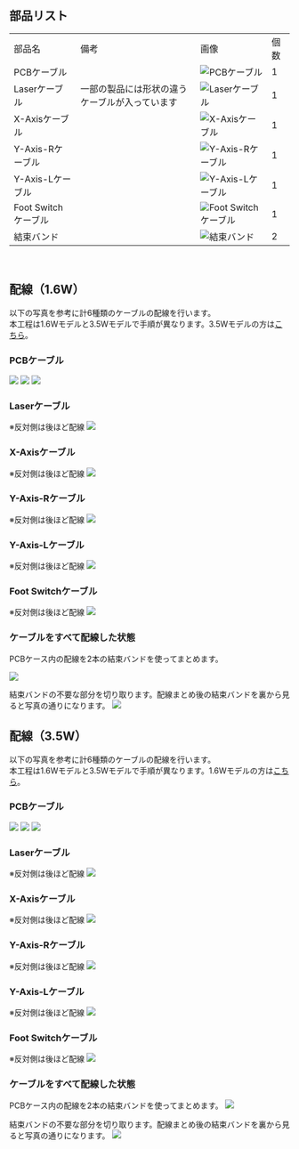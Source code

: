 ## 部品リスト
<table class="packing-list">
<tbody>
<tr>
<td>部品名</td>
<td>備考</td>
<td class="packing-img">画像</td>
<td>個数</td>
</tr>
<tr>
<td>PCBケーブル</td>
<td></td>
<td><img src="./images/06/p6-9.jpg" alt="PCBケーブル"></td>
<td>1</td>
</tr>
<tr>
<td>Laserケーブル</td>
<td>一部の製品には形状の違うケーブルが入っています</td>
<td><img src="./images/06/p6-10.jpg" alt="Laserケーブル"></td>
<td>1</td>
</tr>
<tr>
<td>X-Axisケーブル</td>
<td></td>
<td><img src="./images/06/p6-11.jpg" alt="X-Axisケーブル"></td>
<td>1</td>
</tr>
<tr>
<td>Y-Axis-Rケーブル</td>
<td></td>
<td><img src="./images/06/p6-12.jpg" alt="Y-Axis-Rケーブル"></td>
<td>1</td>
</tr>
<tr>
<td>Y-Axis-Lケーブル</td>
<td></td>
<td><img src="./images/06/p6-13.jpg" alt="Y-Axis-Lケーブル"></td>
<td>1</td>
</tr>
<tr>
<td>Foot Switchケーブル</td>
<td></td>
<td><img src="./images/06/p6-14.jpg" alt="Foot Switchケーブル"></td>
<td>1</td>
</tr>
<tr>
<td>結束バンド</td>
<td></td>
<td><img src="./images/06/p6-8.jpg" alt="結束バンド"></td>
<td>2</td>
</tr>
</tbody>
</table>

<br>

## 配線（1.6W）
以下の写真を参考に計6種類のケーブルの配線を行います。  
本工程は1.6Wモデルと3.5Wモデルで手順が異なります。3.5Wモデルの方は<a href="#35W">こちら</a>。

### PCBケーブル
<img src="./images/06/mini-300mm_06_01.jpg">

<img src="./images/06/mini-300mm_06_02.jpg">

<img src="./images/06/mini-300mm_06_03.jpg">

### Laserケーブル
※反対側は後ほど配線
<img src="./images/06/mini-300mm_06_04.jpg">

### X-Axisケーブル
※反対側は後ほど配線
<img src="./images/06/mini-300mm_06_05.jpg">

### Y-Axis-Rケーブル
※反対側は後ほど配線
<img src="./images/06/mini-300mm_06_06.jpg">

### Y-Axis-Lケーブル
※反対側は後ほど配線
<img src="./images/06/mini-300mm_06_07.jpg">

### Foot Switchケーブル
※反対側は後ほど配線
<img src="./images/06/mini-300mm_06_08.jpg">

### ケーブルをすべて配線した状態
PCBケース内の配線を2本の結束バンドを使ってまとめます。

<img src="./images/06/mini-300mm_06_09.jpg">

結束バンドの不要な部分を切り取ります。配線まとめ後の結束バンドを裏から見ると写真の通りになります。
<img src="./images/06/mini-300mm_06_10.jpg">

## 配線（3.5W）
以下の写真を参考に計6種類のケーブルの配線を行います。  
本工程は1.6Wモデルと3.5Wモデルで手順が異なります。1.6Wモデルの方は<a href="#16W">こちら</a>。

### PCBケーブル
<img src="./images/06/mini-300mm_06_12.jpg">

<img src="./images/06/mini-300mm_06_13.jpg">

<img src="./images/06/mini-300mm_06_14.jpg">

### Laserケーブル
※反対側は後ほど配線
<img src="./images/06/mini-300mm_06_15.jpg">

### X-Axisケーブル
※反対側は後ほど配線
<img src="./images/06/mini-300mm_06_16.jpg">

### Y-Axis-Rケーブル
※反対側は後ほど配線
<img src="./images/06/mini-300mm_06_17.jpg">

### Y-Axis-Lケーブル
※反対側は後ほど配線
<img src="./images/06/mini-300mm_06_18.jpg">

### Foot Switchケーブル
※反対側は後ほど配線
<img src="./images/06/mini-300mm_06_19.jpg">

### ケーブルをすべて配線した状態
PCBケース内の配線を2本の結束バンドを使ってまとめます。
<img src="./images/06/mini-300mm_06_20.jpg">

結束バンドの不要な部分を切り取ります。配線まとめ後の結束バンドを裏から見ると写真の通りになります。
<img src="./images/06/mini-300mm_06_10.jpg">
